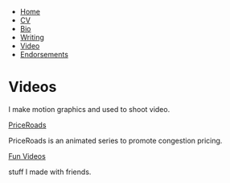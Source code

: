 * [Home](/)
* <a href="/cv.pdf" target="_blank">CV</a>
* [Bio](/bio.html)
* [Writing](/writing.html)
* [Video](/video.html)
* [Endorsements](/endorsements.html)

# Videos
I make motion graphics and used to shoot video.

[PriceRoads](/priceroadsvideos.html)

PriceRoads is an animated series to promote congestion pricing.

[Fun Videos](/funvideos.html)

stuff I made with friends.
